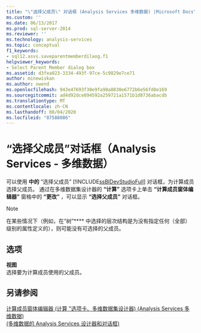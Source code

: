 ```yaml
---
title: "\"选择父成员\" 对话框 (Analysis Services 多维数据) |Microsoft Docs"
ms.custom: ''
ms.date: 06/13/2017
ms.prod: sql-server-2014
ms.reviewer: ''
ms.technology: analysis-services
ms.topic: conceptual
f1_keywords:
- sql12.asvs.saveparentmemberdilaog.f1
helpviewer_keywords:
- Select Parent Member dialog box
ms.assetid: d3fea023-3334-493f-97ce-5c9829e7ce71
author: minewiskan
ms.author: owend
ms.openlocfilehash: 943e47693f30e9fa98a8830e6772b6e56fd8e169
ms.sourcegitcommit: ad4d92dce894592a259721a1571b1d8736abacdb
ms.translationtype: MT
ms.contentlocale: zh-CN
ms.lasthandoff: 08/04/2020
ms.locfileid: "87588086"
---
```

# <a name="select-parent-member-dialog-box-analysis-services---multidimensional-data"></a>“选择父成员”对话框（Analysis Services - 多维数据）
  可以使用 **中的** “选择父成员” [!INCLUDE[ssBIDevStudioFull](../includes/ssbidevstudiofull-md.md)] 对话框，为计算成员选择父成员。 通过在多维数据集设计器的 **“计算”** 选项卡上单击 **“计算成员窗体编辑器”** 窗格中的 **“更改”** ，可以显示 **“选择父成员”** 对话框。  
  
> [!NOTE]  
>  在某些情况下（例如，在“树”**** 中选择的层次结构是为没有指定任何（全部）级别的属性定义的），则可能没有可选择的父成员。  
  
## <a name="options"></a>选项  
 **视图**  
 选择要为计算成员使用的父成员。  
  
## <a name="see-also"></a>另请参阅  
 [计算成员窗体编辑器 &#40;计算 "选项卡、多维数据集设计器&#41; &#40;Analysis Services 多维数据&#41;](calculated-member-form-editor-cube-designer-analysis-services-multidimensional-data.md)   
 [&#40;多维数据的 Analysis Services 设计器和对话框&#41;](analysis-services-designers-and-dialog-boxes-multidimensional-data.md)  
  
  
